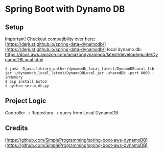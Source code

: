 # Spring Boot with Dynamo DB

## Setup
Important! Checkout compatibility over here: [https://derjust.github.io/spring-data-dynamodb/](https://derjust.github.io/spring-data-dynamodb/)
local dynamo db: https://docs.aws.amazon.com/amazondynamodb/latest/developerguide/DynamoDBLocal.html
```
$ java -Djava.library.path=~/dynamodb_local_latest/DynamoDBLocal_lib -jar ~/dynamodb_local_latest/DynamoDBLocal.jar -sharedDb -port 8000 -inMemory
$ pip install boto3
$ python setup_db.py
```

## Project Logic
Controller -> Repository -> query from Local DynamoDB

## Credits
[https://github.com/SimpleProgramming/spring-boot-aws-dynamoDB](https://github.com/SimpleProgramming/spring-boot-aws-dynamoDB)
